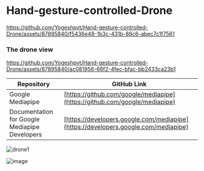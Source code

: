 # Hand-gesture-controlled-Drone

https://github.com/Yogeshpvt/Hand-gesture-controlled-Drone/assets/87895840/f5436e48-1b3c-431b-86c6-abec7c1f7561

### The drone view

https://github.com/Yogeshpvt/Hand-gesture-controlled-Drone/assets/87895840/ac081956-66f2-4fec-bfac-bb2433ca23b1

| Repository                                    | GitHub Link                                   |
| --------------------------------------------- | --------------------------------------------- |
| Google Mediapipe                               | [https://github.com/google/mediapipe](https://github.com/google/mediapipe) |
| Documentation for Google Mediapipe Developers | [https://developers.google.com/mediapipe](https://developers.google.com/mediapipe) |

![drone1](https://github.com/Yogeshpvt/Palm-Gesture-Controlled-Drone/assets/87895840/1e0eeb6b-3f7a-442b-9207-b993fa9d4587)

![image](https://github.com/Yogeshpvt/Palm-Gesture-Controlled-Drone/assets/87895840/029fc546-f75e-438e-b6a9-bf3280a44113)
